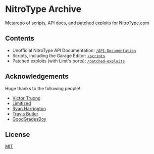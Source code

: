 # NitroType Archive
 Metarepo of scripts, API docs, and patched exploits for NitroType.com 

## Contents
* Unofficial NitroType API Documentation: [`/API-Documentation`](/API-Documentation)
* Scripts, including the Garage Editor: [`/scripts`](/scripts)
* Patched exploits (with Limt's ports): [`/patched-exploits`](/patched-exploits)

## Acknowledgements
Huge thanks to the following people!
- [Victor Truong](https://github.com/ifvictr)
- [Limitized](https://github.com/Limitized)
- [Ryan Harrington](https://github.com/Ryan-Harrington)
- [Travis Butler](https://github.com/Travisism)
- [GoodGradesBoy](https://github.com/GoodGradesBoy)

## License
[MIT](/LICENSE)
